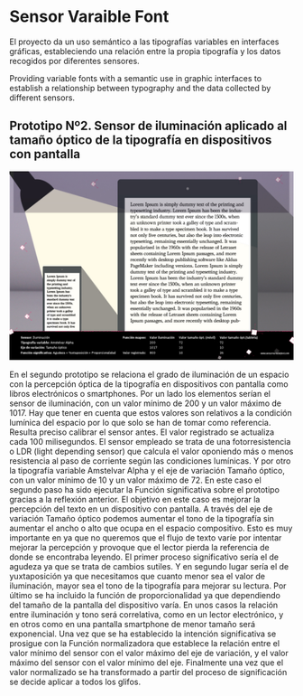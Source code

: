 # Sensor Varaible Font

El proyecto da un uso semántico a las tipografías variables en interfaces gráficas, estableciendo una relación entre la propia tipografía y los datos recogidos por diferentes sensores.

Providing variable fonts with a semantic use in graphic interfaces to establish a relationship between typography and the data collected by different sensors.

## Prototipo Nº2. Sensor de iluminación aplicado al tamaño óptico de la tipografía en dispositivos con pantalla

![Sensor Variable Font - distancia](/img/sensorvariablefont-iluminacion.jpg)

En el segundo prototipo se relaciona el grado de iluminación de un espacio con la percepción óptica de la tipografía en dispositivos con pantalla como libros electrónicos o smartphones.
Por un lado los elementos serían el sensor de iluminación, con un valor mínimo de 200 y un valor máximo de 1017. Hay que tener en cuenta que estos valores son relativos a la condición lumínica del espacio por lo que solo se han de tomar como referencia. Resulta preciso calibrar el sensor antes. El valor registrado se actualiza cada 100 milisegundos. El sensor empleado se trata de una fotorresistencia o LDR (light depending sensor) que calcula el valor oponiendo más o menos resistencia al paso de corriente según las condiciones lumínicas.
Y por otro la tipografía variable Amstelvar Alpha y el eje de variación Tamaño óptico, con un valor mínimo de 10 y un valor máximo de 72.
En este caso el segundo paso ha sido ejecutar la Función significativa sobre el prototipo gracias a la reflexión anterior. El objetivo en este caso es mejorar la percepción del texto en un dispositivo con pantalla. A través del eje de variación Tamaño óptico podemos aumentar el tono de la tipografía sin aumentar el ancho o alto que ocupa en el espacio compositivo. Esto es muy importante en ya que no queremos que el flujo de texto varíe por intentar mejorar la percepción y provoque que el lector pierda la referencia de donde se encontraba leyendo. El primer proceso significativo sería el de agudeza ya que se trata de cambios sutiles. Y en segundo lugar sería el de yuxtaposición ya que necesitamos que cuanto menor sea el valor de iluminación, mayor sea el tono de la tipografía para mejorar su lectura. Por último se ha incluido la función de proporcionalidad ya que dependiendo del tamaño de la pantalla del dispositivo varía. En unos casos la relación entre iluminación y tono será correlativa, como en un lector electrónico, y en otros como en una pantalla smartphone de menor tamaño será exponencial.
Una vez que se ha establecido la intención significativa se prosigue con la Función normalizadora que establece la relación entre el valor mínimo del sensor con el valor máximo del eje de variación, y el valor máximo del sensor con el valor mínimo del eje.
Finalmente una vez que el valor normalizado se ha transformado a partir del proceso de significación se decide aplicar a todos los glifos.
